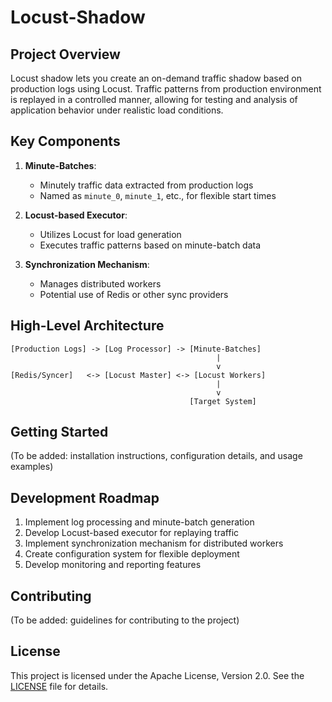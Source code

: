 # Locust-Shadow

## Project Overview
Locust shadow lets you create an on-demand traffic shadow based on production logs using Locust. Traffic patterns from production environment is replayed in a controlled manner, allowing for testing and analysis of application behavior under realistic load conditions.

## Key Components

1. **Minute-Batches**: 
   - Minutely traffic data extracted from production logs
   - Named as `minute_0`, `minute_1`, etc., for flexible start times

2. **Locust-based Executor**:
   - Utilizes Locust for load generation
   - Executes traffic patterns based on minute-batch data

3. **Synchronization Mechanism**:
   - Manages distributed workers
   - Potential use of Redis or other sync providers

## High-Level Architecture

```
[Production Logs] -> [Log Processor] -> [Minute-Batches]
                                              |
                                              v
[Redis/Syncer]   <-> [Locust Master] <-> [Locust Workers]
                                              |
                                              v
                                        [Target System]
```

## Getting Started
(To be added: installation instructions, configuration details, and usage examples)

## Development Roadmap
1. Implement log processing and minute-batch generation
2. Develop Locust-based executor for replaying traffic
3. Implement synchronization mechanism for distributed workers
4. Create configuration system for flexible deployment
5. Develop monitoring and reporting features

## Contributing
(To be added: guidelines for contributing to the project)

## License
This project is licensed under the Apache License, Version 2.0. See the [LICENSE](LICENSE) file for details.
